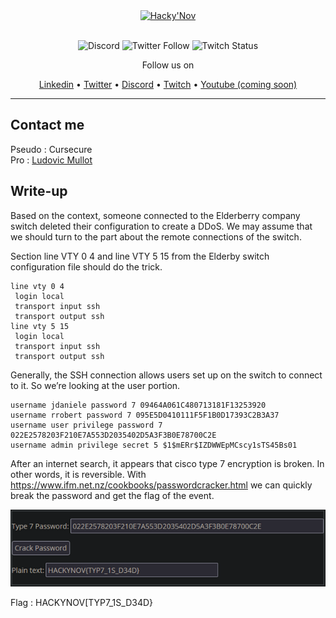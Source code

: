 <div align="center">
  <a href="https://hackynov.fr"><img src="https://i.imgur.com/XGJF8Xu.png" alt="Hacky'Nov" width="50%"></a>
  <br><br>
  
  ![Discord](https://img.shields.io/discord/897766049099956284?label=Discord&style=for-the-badge)
  ![Twitter Follow](https://img.shields.io/twitter/follow/HackyNov?color=%231d9bf0&label=Twitter&style=for-the-badge)
  ![Twitch Status](https://img.shields.io/twitch/status/hackynov?color=%23772ce8&style=for-the-badge)
  
  <p>Follow us on</p>
  <a href="https://www.linkedin.com/company/hacky-nov/">Linkedin</a>
  •
  <a href="https://twitter.com/HackyNov">Twitter</a>
  •
  <a href="https://discord.gg/JGue7PhV">Discord</a>
  •
  <a href="https://www.twitch.tv/hackynov">Twitch</a>
  •
  <a href="">Youtube (coming soon)</a>
</div>

----
## Contact me

Pseudo : Cursecure<br/>
Pro : [Ludovic Mullot](https://www.linkedin.com/in/ludovic-mullot/)

## Write-up

Based on the context, someone connected to the Elderberry company switch deleted their configuration to create a DDoS. We may assume that we should turn to the part about the remote connections of the switch.

Section line VTY 0 4 and line VTY 5 15 from the Elderby switch configuration file should do the trick.

```texte
line vty 0 4
 login local
 transport input ssh
 transport output ssh
line vty 5 15
 login local
 transport input ssh
 transport output ssh
```

Generally, the SSH connection allows users set up on the switch to connect to it. 
So we’re looking at the user portion.

```texte
username jdaniele password 7 09464A061C480713181F13253920
username rrobert password 7 095E5D0410111F5F1B0D17393C2B3A37 
username user privilege password 7 022E2578203F210E7A553D2035402D5A3F3B0E78700C2E
username admin privilege secret 5 $1$mERr$IZDWWEpMCscy1sTS45Bs01
```

After an internet search, it appears that cisco type 7 encryption is broken. In other words, it is reversible.
With https://www.ifm.net.nz/cookbooks/passwordcracker.html we can quickly break the password and get the flag of the event.

![WTP_Baby_Cisconnect](Img/Img1_Baby_Cisconnect.PNG)

Flag : HACKYNOV[TYP7_1S_D34D}
